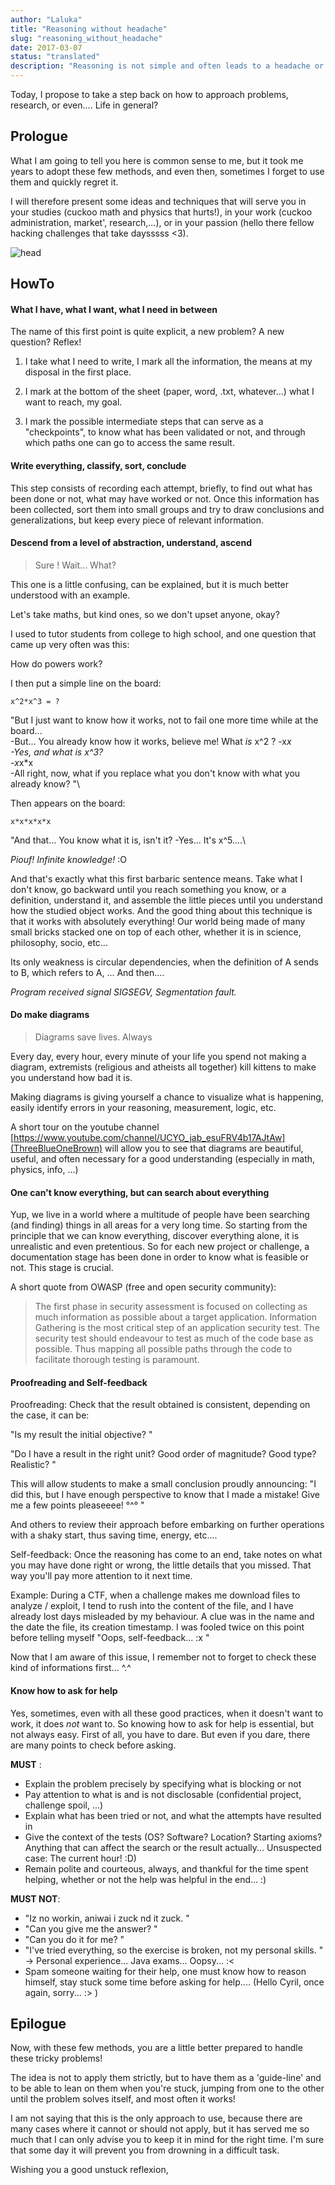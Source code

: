 ```yaml
---
author: "Laluka"
title: "Reasoning without headache"
slug: "reasoning_without_headache"
date: 2017-03-07
status: "translated"
description: "Reasoning is not simple and often leads to a headache or even stress. Here are some personal methods and advices that will hopefully allow you to better experience these research phases. "
---
```


Today, I propose to take a step back on how to approach problems, research, or even.... Life in general?

## Prologue

What I am going to tell you here is common sense to me, but it took me years to adopt these few methods, and even then, sometimes I forget to use them and quickly regret it.

I will therefore present some ideas and techniques that will serve you in your studies (cuckoo math and physics that hurts!), in your work (cuckoo administration, market', research,...), or in your passion (hello there fellow hacking challenges that take daysssss <3).

<img class="img_med" src="/the_rest/thinking/head.png" alt="head">

## HowTo

#### What I have, what I want, what I need in between

The name of this first point is quite explicit, a new problem? A new question? Reflex!

  1. I take what I need to write, I mark all the information, the means at my disposal in the first place.

  2. I mark at the bottom of the sheet (paper, word, .txt, whatever...) what I want to reach, my goal.

  3. I mark the possible intermediate steps that can serve as a "checkpoints", to know what has been validated or not, and through which paths one can go to access the same result.

#### Write everything, classify, sort, conclude

This step consists of recording each attempt, briefly, to find out what has been done or not, what may have worked or not. Once this information has been collected, sort them into small groups and try to draw conclusions and generalizations, but keep every piece of relevant information.

#### Descend from a level of abstraction, understand, ascend

 > Sure ! Wait... What?

 This one is a little confusing, can be explained, but it is much better understood with an example.

 Let's take maths, but kind ones, so we don't upset anyone, okay?

 I used to tutor students from college to high school, and one question that came up very often was this:

 How do powers work?

 I then put a simple line on the board:

 ```
 x^2*x^3 = ?
 ```

 "But I just want to know how it works, not to fail one more time while at the board... \
 -But... You already know how it works, believe me! What *is* x^2 ?
 -x*x\
 -Yes, and what *is* x^3?\
 -x*x*x\
 -All right, now, what if you replace what you don't know with what you already know? "\

 Then appears on the board:

 ```
 x*x*x*x*x
 ```

"And that... You know what it is, isn't it?
-Yes... It's x^5....\

*Piouf! Infinite knowledge!* :O

And that's exactly what this first barbaric sentence means. Take what I don't know, go backward until you reach something you know, or a definition, understand it, and assemble the little pieces until you understand how the studied object works. And the good thing about this technique is that it works with absolutely everything! Our world being made of many small bricks stacked one on top of each other, whether it is in science, philosophy, socio, etc...

Its only weakness is circular dependencies, when the definition of A sends to B, which refers to A, ... And then....

*Program received signal SIGSEGV, Segmentation fault.*

#### Do make diagrams

 > Diagrams save lives. Always

 Every day, every hour, every minute of your life you spend not making a diagram, extremists (religious and atheists all together) kill kittens to make you understand how bad it is.

 Making diagrams is giving yourself a chance to visualize what is happening, easily identify errors in your reasoning, measurement, logic, etc.

 A short tour on the youtube channel [https://www.youtube.com/channel/UCYO_jab_esuFRV4b17AJtAw](ThreeBlueOneBrown) will allow you to see that diagrams are beautiful, useful, and often necessary for a good understanding (especially in math, physics, info, ...)

#### One can't know everything, but can search about everything

Yup, we live in a world where a multitude of people have been searching (and finding) things in all areas for a very long time. So starting from the principle that we can know everything, discover everything alone, it is unrealistic and even pretentious. So for each new project or challenge, a documentation stage has been done in order to know what is feasible or not. This stage is crucial.

A short quote from OWASP (free and open security community):

 > The first phase in security assessment is focused on collecting as much information as possible about a target application. Information Gathering is the most critical step of an application security test. The security test should endeavour to test as much of the code base as possible. Thus mapping all possible paths through the code to facilitate thorough testing is paramount.

#### Proofreading and Self-feedback

Proofreading: Check that the result obtained is consistent, depending on the case, it can be:

"Is my result the initial objective? "

"Do I have a result in the right unit? Good order of magnitude? Good type? Realistic? "

This will allow students to make a small conclusion proudly announcing: "I did this, but I have enough perspective to know that I made a mistake! Give me a few points pleaseeee! °^° "

And others to review their approach before embarking on further operations with a shaky start, thus saving time, energy, etc....

Self-feedback: Once the reasoning has come to an end, take notes on what you may have done right or wrong, the little details that you missed. That way you'll pay more attention to it next time.

Example: During a CTF, when a challenge makes me download files to analyze / exploit, I tend to rush into the content of the file, and I have already lost days misleaded by my behaviour. A clue was in the name and the date the file, its creation timestamp. I was fooled twice on this point before telling myself "Oops, self-feedback... :x "

Now that I am aware of this issue, I remember not to forget to check these kind of informations first... ^.^

#### Know how to ask for help

Yes, sometimes, even with all these good practices, when it doesn't want to work, it does *not* want to. So knowing how to ask for help is essential, but not always easy. First of all, you have to dare. But even if you dare, there are many points to check before asking.

**MUST** :

 - Explain the problem precisely by specifying what is blocking or not
 - Pay attention to what is and is not disclosable (confidential project, challenge spoil, ...)
 - Explain what has been tried or not, and what the attempts have resulted in
 - Give the context of the tests (OS? Software? Location? Starting axioms? Anything that can affect the search or the result actually... Unsuspected case: The current hour! :D)
 - Remain polite and courteous, always, and thankful for the time spent helping, whether or not the help was helpful in the end... :)

**MUST NOT**:

 - "Iz no workin, aniwai i zuck nd it zuck. "
 - "Can you give me the answer? "
 - "Can you do it for me? "
 - "I've tried everything, so the exercise is broken, not my personal skills. " -> Personal experience... Java exams... Oopsy... :<
 - Spam someone waiting for their help, one must know  how to reason himself, stay stuck some time before asking for help.... (Hello Cyril, once again, sorry... :> )

## Epilogue

Now, with these few methods, you are a little better prepared to handle these tricky problems!

The idea is not to apply them strictly, but to have them as a 'guide-line' and to be able to lean on them when you're stuck, jumping from one to the other until the problem solves itself, and most often it works!

I am not saying that this is the only approach to use, because there are many cases where it cannot or should not apply, but it has served me so much that I can only advise you to keep it in mind for the right time. I'm sure that some day it will prevent you from drowning in a difficult task.

Wishing you a good unstuck reflexion,
